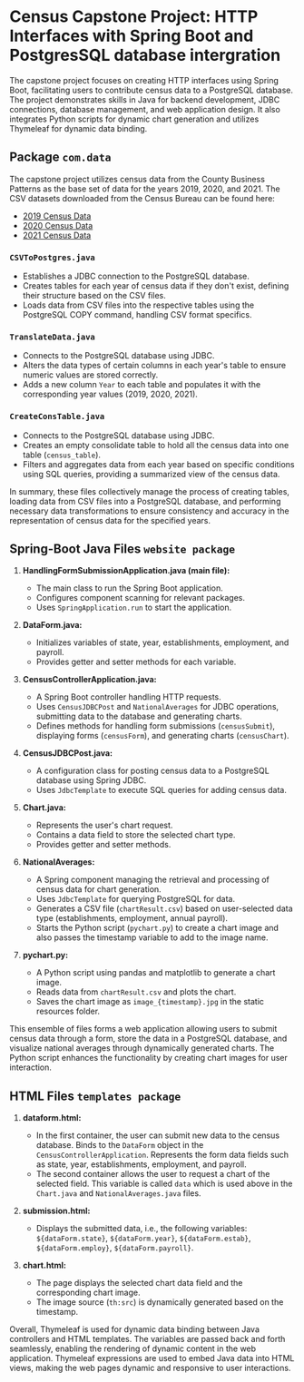 # Census Capstone Project: HTTP Interfaces with Spring Boot and PostgresSQL database intergration

The capstone project focuses on creating HTTP interfaces using Spring Boot, facilitating users to contribute census data to a PostgreSQL database. The project demonstrates skills in Java for backend development, JDBC connections, database management, and web application design. It also integrates Python scripts for dynamic chart generation and utilizes Thymeleaf for dynamic data binding.

## Package `com.data`

The capstone project utilizes census data from the County Business Patterns as the base set of data for the years 2019, 2020, and 2021. The CSV datasets downloaded from the Census Bureau can be found here:

- [2019 Census Data](https://www.census.gov/data/datasets/2019/econ/cbp/2019-cbp.html)
- [2020 Census Data](https://www.census.gov/data/datasets/2020/econ/cbp/2020-cbp.html)
- [2021 Census Data](https://www.census.gov/data/datasets/2021/econ/cbp/2021-cbp.html)


### `CSVToPostgres.java`

- Establishes a JDBC connection to the PostgreSQL database.
- Creates tables for each year of census data if they don't exist, defining their structure based on the CSV files.
- Loads data from CSV files into the respective tables using the PostgreSQL COPY command, handling CSV format specifics.

### `TranslateData.java`

- Connects to the PostgreSQL database using JDBC.
- Alters the data types of certain columns in each year's table to ensure numeric values are stored correctly.
- Adds a new column `Year` to each table and populates it with the corresponding year values (2019, 2020, 2021).

### `CreateConsTable.java`

- Connects to the PostgreSQL database using JDBC.
- Creates an empty consolidate table to hold all the census data into one table (`census_table`).
- Filters and aggregates data from each year based on specific conditions using SQL queries, providing a summarized view of the census data.

In summary, these files collectively manage the process of creating tables, loading data from CSV files into a PostgreSQL database, and performing necessary data transformations to ensure consistency and accuracy in the representation of census data for the specified years.

## Spring-Boot Java Files `website package`

1. **HandlingFormSubmissionApplication.java (main file):**
   - The main class to run the Spring Boot application.
   - Configures component scanning for relevant packages.
   - Uses `SpringApplication.run` to start the application.

2. **DataForm.java:**
   - Initializes variables of state, year, establishments, employment, and payroll.
   - Provides getter and setter methods for each variable.

3. **CensusControllerApplication.java:**
   - A Spring Boot controller handling HTTP requests.
   - Uses `CensusJDBCPost` and `NationalAverages` for JDBC operations, submitting data to the database and generating charts.
   - Defines methods for handling form submissions (`censusSubmit`), displaying forms (`censusForm`), and generating charts (`censusChart`). 

4. **CensusJDBCPost.java:**
   - A configuration class for posting census data to a PostgreSQL database using Spring JDBC.
   - Uses `JdbcTemplate` to execute SQL queries for adding census data.

5. **Chart.java:**
   - Represents the user's chart request.
   - Contains a data field to store the selected chart type.
   - Provides getter and setter methods.

6. **NationalAverages:**
   - A Spring component managing the retrieval and processing of census data for chart generation.
   - Uses `JdbcTemplate` for querying PostgreSQL for data.
   - Generates a CSV file (`chartResult.csv`) based on user-selected data type (establishments, employment, annual payroll).
   - Starts the Python script (`pychart.py`) to create a chart image and also passes the timestamp variable to add to the image name.

7. **pychart.py:**
   - A Python script using pandas and matplotlib to generate a chart image.
   - Reads data from `chartResult.csv` and plots the chart.
   - Saves the chart image as `image_{timestamp}.jpg` in the static resources folder.

This ensemble of files forms a web application allowing users to submit census data through a form, store the data in a PostgreSQL database, and visualize national averages through dynamically generated charts. The Python script enhances the functionality by creating chart images for user interaction.

## HTML Files `templates package`

1. **dataform.html:**
   - In the first container, the user can submit new data to the census database. Binds to the `DataForm` object in the `CensusControllerApplication`. Represents the form data fields such as state, year, establishments, employment, and payroll.
   - The second container allows the user to request a chart of the selected field. This variable is called `data` which is used above in the `Chart.java` and `NationalAverages.java` files.

2. **submission.html:**
   - Displays the submitted data, i.e., the following variables: `${dataForm.state}`, `${dataForm.year}`, `${dataForm.estab}`, `${dataForm.employ}`, `${dataForm.payroll}`.

3. **chart.html:**
   - The page displays the selected chart data field and the corresponding chart image.
   - The image source (`th:src`) is dynamically generated based on the timestamp.

Overall, Thymeleaf is used for dynamic data binding between Java controllers and HTML templates. The variables are passed back and forth seamlessly, enabling the rendering of dynamic content in the web application. Thymeleaf expressions are used to embed Java data into HTML views, making the web pages dynamic and responsive to user interactions.

